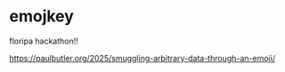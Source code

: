 # emojkey


floripa hackathon!!

https://paulbutler.org/2025/smuggling-arbitrary-data-through-an-emoji/
